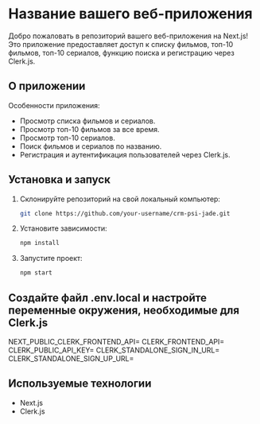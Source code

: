 # Название вашего веб-приложения

Добро пожаловать в репозиторий вашего веб-приложения на Next.js! Это приложение предоставляет доступ к списку фильмов, топ-10 фильмов, топ-10 сериалов, функцию поиска и регистрацию через Clerk.js.

## О приложении

Особенности приложения:
- Просмотр списка фильмов и сериалов.
- Просмотр топ-10 фильмов за все время.
- Просмотр топ-10 сериалов.
- Поиск фильмов и сериалов по названию.
- Регистрация и аутентификация пользователей через Clerk.js.

## Установка и запуск

1. Склонируйте репозиторий на свой локальный компьютер:

   ```bash
   git clone https://github.com/your-username/crm-psi-jade.git
2. Установите зависимости:
   
   ```bash
   npm install
3. Запустите проект:

   ```bash
   npm start


## Создайте файл .env.local и настройте переменные окружения, необходимые для Clerk.js
NEXT_PUBLIC_CLERK_FRONTEND_API=
CLERK_FRONTEND_API=
CLERK_PUBLIC_API_KEY=
CLERK_STANDALONE_SIGN_IN_URL=
CLERK_STANDALONE_SIGN_UP_URL=

## Используемые технологии
 - Next.js
 - Clerk.js



